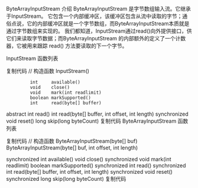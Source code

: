 ByteArrayInputStream 介绍
ByteArrayInputStream 是字节数组输入流。它继承于InputStream。
它包含一个内部缓冲区，该缓冲区包含从流中读取的字节；通俗点说，它的内部缓冲区就是一个字节数组，而ByteArrayInputStream本质就是通过字节数组来实现的。
我们都知道，InputStream通过read()向外提供接口，供它们来读取字节数据；而ByteArrayInputStream 的内部额外的定义了一个计数器，它被用来跟踪 read() 方法要读取的下一个字节。


InputStream 函数列表

复制代码
// 构造函数
InputStream()

             int     available()
             void    close()
             void    mark(int readlimit)
             boolean markSupported()
             int     read(byte[] buffer)
abstract     int     read()
             int     read(byte[] buffer, int offset, int length)
synchronized void    reset()
             long    skip(long byteCount)
复制代码
ByteArrayInputStream 函数列表

复制代码
// 构造函数
ByteArrayInputStream(byte[] buf)
ByteArrayInputStream(byte[] buf, int offset, int length)

synchronized int         available()
             void        close()
synchronized void        mark(int readlimit)
             boolean     markSupported()
synchronized int         read()
synchronized int         read(byte[] buffer, int offset, int length)
synchronized void        reset()
synchronized long        skip(long byteCount)
复制代码